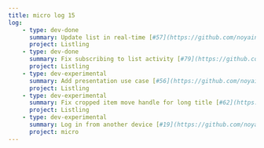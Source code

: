 ```yaml
---
title: micro log 15
log:
    - type: dev-done
      summary: Update list in real-time [#57](https://github.com/noyainrain/listling/issues/57)
      project: Listling
    - type: dev-done
      summary: Fix subscribing to list activity [#79](https://github.com/noyainrain/listling/issues/79)
      project: Listling
    - type: dev-experimental
      summary: Add presentation use case [#56](https://github.com/noyainrain/listling/issues/56)
      project: Listling
    - type: dev-experimental
      summary: Fix cropped item move handle for long title [#62](https://github.com/noyainrain/listling/issues/62)
      project: Listling
    - type: dev-experimental
      summary: Log in from another device [#19](https://github.com/noyainrain/micro/issues/19)
      project: micro
---
```

